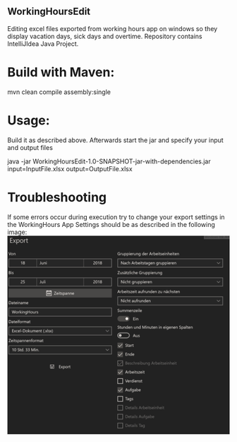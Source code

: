 ## WorkingHoursEdit
Editing excel files exported from working hours app on windows so they display vacation days, sick days and overtime.
Repository contains IntelliJIdea Java Project.


# Build with Maven:
mvn clean compile assembly:single

# Usage:
Build it as described above. Afterwards start the jar and specify your input and output files

java -jar WorkingHoursEdit-1.0-SNAPSHOT-jar-with-dependencies.jar input=InputFile.xlsx output=OutputFile.xlsx

# Troubleshooting
If some errors occur during execution try to change your export settings in the WorkingHours App
Settings should be as described in the following image:
![image](WorkingHoursSettings.png)
